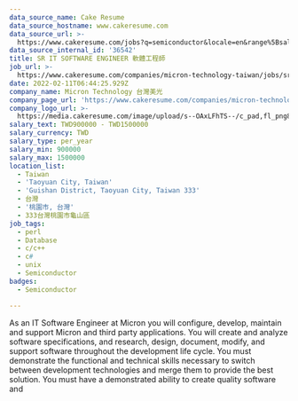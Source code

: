 ```yaml
---
data_source_name: Cake Resume
data_source_hostname: www.cakeresume.com
data_source_url: >-
  https://www.cakeresume.com/jobs?q=semiconductor&locale=en&range%5Bsalary_range%5D%5Bmin%5D=1000000
data_source_internal_id: '36542'
title: SR IT SOFTWARE ENGINEER 軟體工程師
job_url: >-
  https://www.cakeresume.com/companies/micron-technology-taiwan/jobs/sr-it-software-engineer-software-engineer
date: 2022-02-11T06:44:25.929Z
company_name: Micron Technology 台灣美光
company_page_url: 'https://www.cakeresume.com/companies/micron-technology-taiwan'
company_logo_url: >-
  https://media.cakeresume.com/image/upload/s--OAxLFhTS--/c_pad,fl_png8,h_200,w_200/v1599703094/soca7cpy9d8z6sh3ith7.png
salary_text: TWD900000 - TWD1500000
salary_currency: TWD
salary_type: per_year
salary_min: 900000
salary_max: 1500000
location_list:
  - Taiwan
  - 'Taoyuan City, Taiwan'
  - 'Guishan District, Taoyuan City, Taiwan 333'
  - 台灣
  - '桃園市, 台灣'
  - 333台灣桃園市龜山區
job_tags:
  - perl
  - Database
  - c/c++
  - c#
  - unix
  - Semiconductor
badges:
  - Semiconductor

---
```


As an IT Software Engineer at Micron you will configure, develop, maintain and support Micron and third party applications. You will create and analyze software specifications, and research, design, document, modify, and support software throughout the development life cycle. You must demonstrate the functional and technical skills necessary to switch between development technologies and merge them to provide the best solution. You must have a demonstrated ability to create quality software and 